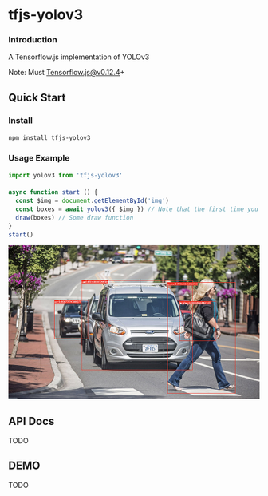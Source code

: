 # tfjs-yolov3

### Introduction

A Tensorflow.js implementation of YOLOv3

Note: Must Tensorflow.js@v0.12.4+

## Quick Start

### Install

```
npm install tfjs-yolov3
```

### Usage Example

```javascript
import yolov3 from 'tfjs-yolov3'

async function start () {
  const $img = document.getElementById('img')
  const boxes = await yolov3({ $img }) // Note that the first time you need to download pre-training date about 200M,You can check the progress in the console.
  draw(boxes) // Some draw function
}
start()
```



![demo](./docs/img/demo1.jpg)

## API Docs

TODO

## DEMO

TODO
